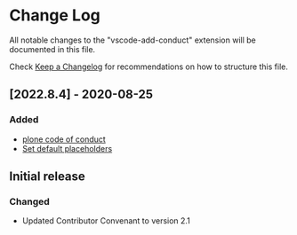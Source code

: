 # Change Log
All notable changes to the "vscode-add-conduct" extension will be documented in this file.

Check [Keep a Changelog](http://keepachangelog.com/) for recommendations on how to structure this file.

## [2022.8.4] - 2020-08-25
### Added
- [plone code of conduct](/src/codesOfConduct/plone.md)
- [Set default placeholders](/README.md#set-default-placeholders)

## Initial release
### Changed
- Updated Contributor Convenant to version 2.1
